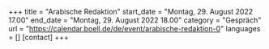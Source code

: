 +++
title = "Arabische Redaktion"
start_date = "Montag, 29. August 2022 17.00"
end_date = "Montag, 29. August 2022 18.00"
category = "Gespräch"
url = "https://calendar.boell.de/de/event/arabische-redaktion-0"
languages = []
[contact]
+++